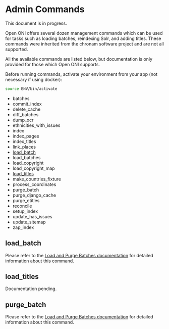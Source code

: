 # Admin Commands

This document is in progress.

Open ONI offers several dozen management commands which can be used for tasks
such as loading batches, reindexing Solr, and adding titles. These commands
were inherited from the chronam software project and are not all supported.

All the available commands are listed below, but documentation is only
provided for those which Open ONI supports.

Before running commands, activate your environment from your app (not necessary if using docker):

```bash
source ENV/bin/activate
```

- batches
- commit_index
- delete_cache
- diff_batches
- dump_ocr
- ethnicities_with_issues
- index
- index_pages
- index_titles
- link_places
- [load_batch](#load_batch)
- load_batches
- load_copyright
- load_copyright_map
- [load_titles](#load_titles)
- make_countries_fixture
- process_coordinates
- purge_batch
- purge_django_cache
- purge_etitles
- reconcile
- setup_index
- update_has_issues
- update_sitemap
- zap_index

## load_batch

Please refer to the
[Load and Purge Batches documentation](/docs/manage-data/batches-load-purge.md#load-batch)
for detailed information about this command.

## load_titles

Documentation pending.

## purge_batch

Please refer to the
[Load and Purge Batches documentation](/docs/manage-data/batches-load-purge.md#purge-batch)
for detailed information about this command.